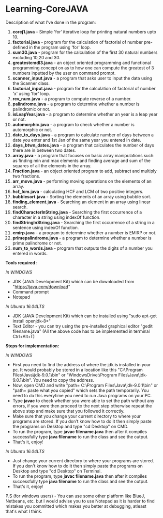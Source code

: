 # Learning-CoreJAVA
Description of what I've done in the program:

1) <b>corej1.java</b> - Simple 'for' iterative loop for printing natural numbers upto 10.
2) <b>factorial.java</b> - program for the calculation of factorial of number pre-defined in the program using 'for' loop.
3) <b>sum30.java</b> - program for the calculation of the first 30 natural numbers excluding 10,20 and 30.
4) <b>greatestcmdl3.java</b> - an object oriented programming and functional programming concept on as to how one can compute the greatest of 3 numbers inputted by the user on command prompt. 
5) <b>scanner_input.java</b> - a program that asks user to input the data using the Scanner class.
6) <b>factorial_input.java</b> - program for the calculation of factorial of number 'x' using 'for' loop.
7) <b>rev_num.java</b> - a program to compute reverse of a number.
8) <b>palindrome.java</b> - a program to determine whether a number is palindromic or not.
9) <b>isLeapYear.java</b> - a program to determine whether an year is a leap year or not.
10) <b>automorphic.java</b> - a program to check whether a number is automorphic or not.
11) <b>date_to_days.java</b> - a program to calculate number of days between a date you enter and 1st Jan of the same year you entered in date.
12) <b>days_btwn_dates.java</b> - a program that calculates the number of days there are in between two dates.
13) <b>array.java</b> - a program that focuses on basic array manipulations such as finding min and max elements and finding average and sum of the squares of all the elements in the array.
14) <b>Fraction.java</b> - an object oriented program to add, subtract and multiply two fractions.
15) <b>arr_move.java</b> - performing moving operations on the elements of an array.
16) <b>hcf_lcm.java</b> - calculating HCF and LCM of two positive integers.
17) <b>bubblesort.java</b> - Sorting the elements of an array using bubble sort.
18) <b>finding_element.java</b> - Searching an element in an array using linear search.
19) <b>findCharacterInString.java</b> - Searching the first occurrence of a character in a string using indexOf function.
20) <b>findStringInString.java</b> - Searching the first occurrence of a string in a sentence using indexOf function. 
21) <b>emirp.java</b> - a program to determine whether a number is EMIRP or not.
22) <b>primepalindrome.java</b> - a program to determine whether a number is prime palindrome or not.
23) <b>num_to_words.java</b> - program that outputs the digits of a number you entered in words.

<b>Tools required :</b> 

<i>In WINDOWS</i>
- JDK (JAVA Development Kit) which can be downloaded from "https://java.com/download"
- Command prompt
- Notepad

<i>In Ubuntu 16.04LTS</i>
- JDK (JAVA Development Kit) which can be installed using "sudo apt-get install openjdk-8*"
- Text Editor - you can try using the pre-installed graphical editor "gedit filename.java"
(All the above code has to be implemented in terminal Ctrl+Alt+T)

<b>Steps for implementation:</b>

<i>In WINDOWS</i>
- First you need to find the address of where the jdk is installed in your pc. It would probably be stored in a location like this "C:\Program Files\Java\jdk-9.0.1\bin" or
  "WindowsDrive:\Program Files\Java\jdk-9.0.1\bin". You need to copy the address.
- Now, open CMD and write "path= C:\Program Files\Java\jdk-9.0.1\bin" or "path= paste what you copied" which sets the path temporarily. You need to do this everytime you need to run Java programs on your PC.
- Type <b>javac</b> to check whether you were able to set the path without any errors, if you were then proceed to the next step otherwise repeat the above step and make sure that you followed it correctly.
- Make sure that you change your current directory to where your programs are stored. If you don't know how to do it then simply paste the programs on Desktop and type "cd Desktop" on CMD.
- To run the program, type <b>javac filename.java</b> then after it compiles successfully type <b>java filename</b> to run the class and see the output.
- That's it, enjoy!

<i>In Ubuntu 16.04LTS</i>
- Just change your current directory to where your programs are stored. If you don't know how to do it then simply paste the programs on Desktop and type "cd Desktop" on Terminal.
- To run the program, type <b>javac filename.java</b> then after it compiles successfully type <b>java filename</b> to run the class and see the output.
- That's it, enjoy!

P.S (for windows users) - You can use some other platform like BlueJ, Netbeans, etc. but I would advise you to use Notepad as it is harder to find mistakes you
committed which makes you better at debugging, atleast that's what I think.


